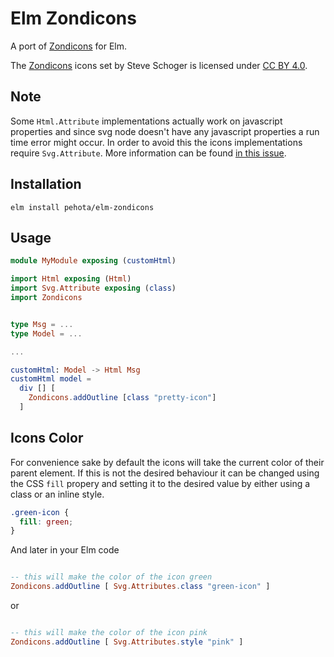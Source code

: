 # Elm Zondicons

A port of [Zondicons](https://www.zondicons.com/) for Elm.

The [Zondicons](https://www.zondicons.com/) icons set by Steve Schoger is licensed under [CC BY 4.0](https://creativecommons.org/licenses/by/4.0/).

## Note
Some `Html.Attribute` implementations actually work on javascript properties and since svg node doesn't have any javascript properties a run time error might occur.
In order to avoid this the icons implementations require `Svg.Attribute`.
More information can be found [in this issue](https://github.com/elm/svg/issues/3).

## Installation
```elm install pehota/elm-zondicons```


## Usage
```elm
module MyModule exposing (customHtml)

import Html exposing (Html)
import Svg.Attribute exposing (class)
import Zondicons


type Msg = ...
type Model = ...

...

customHtml: Model -> Html Msg
customHtml model =
  div [] [
    Zondicons.addOutline [class "pretty-icon"]
  ]
```

## Icons Color
For convenience sake by default the icons will take the current color of their parent element.
If this is not the desired behaviour it can be changed using the CSS `fill` propery and setting it to the desired value by either using a class or an inline style.

```css
.green-icon {
  fill: green;
}
```

And later in your Elm code

```elm

-- this will make the color of the icon green
Zondicons.addOutline [ Svg.Attributes.class "green-icon" ]

```

or

```elm

-- this will make the color of the icon pink
Zondicons.addOutline [ Svg.Attributes.style "pink" ]
```
